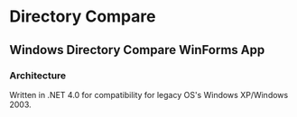 # Directory Compare

## Windows Directory Compare WinForms App

### Architecture

Written in .NET 4.0 for compatibility for legacy OS's Windows XP/Windows 2003.
